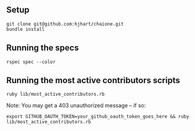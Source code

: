 ## Setup

    git clone git@github.com:hjhart/chaione.git
    bundle install

## Running the specs

    rspec spec --color

## Running the most active contributors scripts

    ruby lib/most_active_contributors.rb

Note: You may get a 403 unauthorized message – if so:

    export GITHUB_OAUTH_TOKEN=your_github_oauth_token_goes_here && ruby lib/most_active_contributors.rb